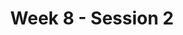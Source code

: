 ---
title: Week 8 - Session 2
published_at: 2024-05-14
snippet: Homework - Experimenting with Sound
---